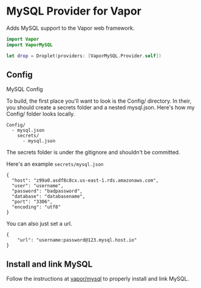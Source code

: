 # MySQL Provider for Vapor

Adds MySQL support to the Vapor web framework.


```swift
import Vapor
import VaporMySQL

let drop = Droplet(providers: [VaporMySQL.Provider.self])
```

## Config

MySQL Config

To build, the first place you'll want to look is the Config/ directory. In their, you should create a secrets folder and a nested mysql.json. Here's how my Config/ folder looks locally.

```
Config/
  - mysql.json
    secrets/
      - mysql.json
```

The secrets folder is under the gitignore and shouldn't be committed.

Here's an example `secrets/mysql.json`

```
{
  "host": "z99a0.asdf8c8cx.us-east-1.rds.amazonaws.com",
  "user": "username",
  "password": "badpassword",
  "database": "databasename",
  "port": "3306",
  "encoding": "utf8"
}
```

You can also just set a url.

```
{
    "url": "username:password@123.mysql.host.io"
}
```

## Install and link MySQL

Follow the instructions at [vapor/mysql](https://github.com/vapor/mysql) to properly install and link MySQL.

